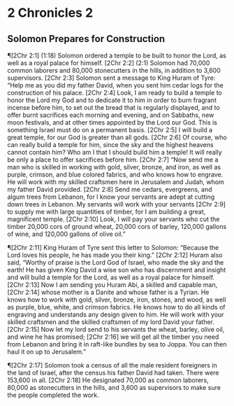 # 2 Chronicles 2

## Solomon Prepares for Construction
¶[2Chr 2:1] (1:18) Solomon ordered a temple to be built to honor the Lord, as well as a royal palace for himself.
[2Chr 2:2] (2:1) Solomon had 70,000 common laborers and 80,000 stonecutters in the hills, in addition to 3,600 supervisors.
[2Chr 2:3] Solomon sent a message to King Huram of Tyre: “Help me as you did my father David, when you sent him cedar logs for the construction of his palace.
[2Chr 2:4] Look, I am ready to build a temple to honor the Lord my God and to dedicate it to him in order to burn fragrant incense before him, to set out the bread that is regularly displayed, and to offer burnt sacrifices each morning and evening, and on Sabbaths, new moon festivals, and at other times appointed by the Lord our God. This is something Israel must do on a permanent basis.
[2Chr 2:5] I will build a great temple, for our God is greater than all gods.
[2Chr 2:6] Of course, who can really build a temple for him, since the sky and the highest heavens cannot contain him? Who am I that I should build him a temple! It will really be only a place to offer sacrifices before him.
[2Chr 2:7] “Now send me a man who is skilled in working with gold, silver, bronze, and iron, as well as purple, crimson, and blue colored fabrics, and who knows how to engrave. He will work with my skilled craftsmen here in Jerusalem and Judah, whom my father David provided.
[2Chr 2:8] Send me cedars, evergreens, and algum trees from Lebanon, for I know your servants are adept at cutting down trees in Lebanon. My servants will work with your servants
[2Chr 2:9] to supply me with large quantities of timber, for I am building a great, magnificent temple.
[2Chr 2:10] Look, I will pay your servants who cut the timber 20,000 cors of ground wheat, 20,000 cors of barley, 120,000 gallons of wine, and 120,000 gallons of olive oil.”

¶[2Chr 2:11] King Huram of Tyre sent this letter to Solomon: “Because the Lord loves his people, he has made you their king.”
[2Chr 2:12] Huram also said, “Worthy of praise is the Lord God of Israel, who made the sky and the earth! He has given King David a wise son who has discernment and insight and will build a temple for the Lord, as well as a royal palace for himself.
[2Chr 2:13] Now I am sending you Huram Abi, a skilled and capable man,
[2Chr 2:14] whose mother is a Danite and whose father is a Tyrian. He knows how to work with gold, silver, bronze, iron, stones, and wood, as well as purple, blue, white, and crimson fabrics. He knows how to do all kinds of engraving and understands any design given to him. He will work with your skilled craftsmen and the skilled craftsmen of my lord David your father.
[2Chr 2:15] Now let my lord send to his servants the wheat, barley, olive oil, and wine he has promised;
[2Chr 2:16] we will get all the timber you need from Lebanon and bring it in raft-like bundles by sea to Joppa. You can then haul it on up to Jerusalem.”

¶[2Chr 2:17] Solomon took a census of all the male resident foreigners in the land of Israel, after the census his father David had taken. There were 153,600 in all.
[2Chr 2:18] He designated 70,000 as common laborers, 80,000 as stonecutters in the hills, and 3,600 as supervisors to make sure the people completed the work.
